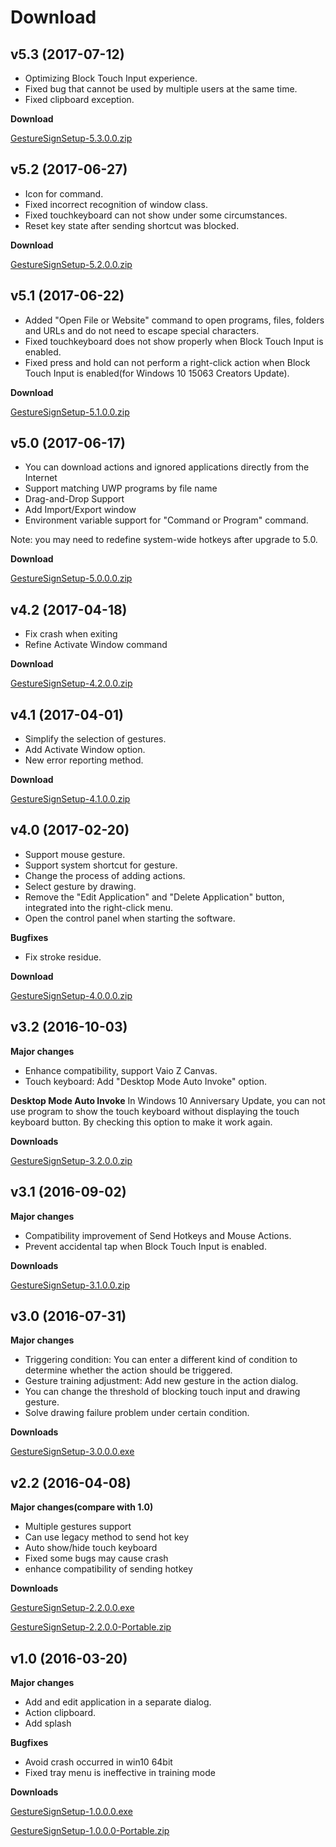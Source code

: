 # Download

## v5.3 (2017-07-12)

- Optimizing Block Touch Input experience.
- Fixed bug that cannot be used by multiple users at the same time.
- Fixed clipboard exception.

**Download**

[GestureSignSetup-5.3.0.0.zip](https://github.com/TransposonY/GestureSign/releases/download/v5.3/GestureSignSetup-5.3.0.0.zip)

## v5.2 (2017-06-27)

- Icon for command.
- Fixed incorrect recognition of window class.
- Fixed touchkeyboard can not show under some circumstances.
- Reset key state after sending shortcut was blocked.

**Download**

[GestureSignSetup-5.2.0.0.zip](https://github.com/TransposonY/GestureSign/releases/download/v5.2/GestureSignSetup-5.2.0.0.zip)

## v5.1 (2017-06-22)

- Added "Open File or Website" command to open programs, files, folders and URLs and do not need to escape special characters.
- Fixed touchkeyboard does not show properly when Block Touch Input is enabled.
- Fixed press and hold can not perform a right-click action when Block Touch Input is enabled(for Windows 10 15063 Creators Update).

**Download**

[GestureSignSetup-5.1.0.0.zip](https://github.com/TransposonY/GestureSign/releases/download/v5.1/GestureSignSetup-5.1.0.0.zip)

## v5.0 (2017-06-17)

- You can download actions and ignored applications directly from the Internet
- Support matching UWP programs by file name
- Drag-and-Drop Support
- Add Import/Export window
- Environment variable support for "Command or Program" command.

Note: you may need to redefine system-wide hotkeys after upgrade to 5.0.

**Download**

[GestureSignSetup-5.0.0.0.zip](https://github.com/TransposonY/GestureSign/releases/download/v5.0/GestureSignSetup-5.0.0.0.zip)

## v4.2 (2017-04-18)

- Fix crash when exiting
- Refine Activate Window command

**Download**

[GestureSignSetup-4.2.0.0.zip](https://github.com/TransposonY/GestureSign/releases/download/v4.2/GestureSignSetup-4.2.0.0.zip)

## v4.1 (2017-04-01)

- Simplify the selection of gestures.
- Add Activate Window option.
- New error reporting method.

**Download**

[GestureSignSetup-4.1.0.0.zip](https://github.com/TransposonY/GestureSign/releases/download/v4.1/GestureSignSetup-4.1.0.0.zip)

## v4.0 (2017-02-20)

- Support mouse gesture.
- Support system shortcut for gesture.
- Change the process of adding actions.
- Select gesture by drawing.
- Remove the "Edit Application" and "Delete Application" button, integrated into the right-click menu.
- Open the control panel when starting the software.

**Bugfixes**

- Fix stroke residue.

**Download**

[GestureSignSetup-4.0.0.0.zip](https://github.com/TransposonY/GestureSign/releases/download/v4.0/GestureSignSetup-4.0.0.0.zip)

## v3.2 (2016-10-03)

**Major changes**

- Enhance compatibility, support Vaio Z Canvas.
- Touch keyboard: Add "Desktop Mode Auto Invoke" option.

**Desktop Mode Auto Invoke**
In Windows 10 Anniversary Update, you can not use program to show the touch keyboard without displaying the touch keyboard button. By checking this option to make it work again.

**Downloads**

[GestureSignSetup-3.2.0.0.zip](https://github.com/TransposonY/GestureSign/releases/download/v3.2/GestureSignSetup-3.2.0.0.zip)
  
## v3.1 (2016-09-02)

**Major changes**

- Compatibility improvement of Send Hotkeys and Mouse Actions.
- Prevent accidental tap when Block Touch Input is enabled.

**Downloads**

[GestureSignSetup-3.1.0.0.zip](https://github.com/TransposonY/GestureSign/files/450179/GestureSignSetup-3.1.0.0.zip)
  
  
## v3.0 (2016-07-31)

**Major changes**

- Triggering condition: You can enter a different kind of condition to determine whether the action should be triggered.
- Gesture training adjustment: Add new gesture in the action dialog.
- You can change the threshold of blocking touch input and drawing gesture.
- Solve drawing failure problem under certain condition.

**Downloads**

[GestureSignSetup-3.0.0.0.exe](https://github.com/TransposonY/GestureSign/releases/download/v3.0/GestureSignSetup-3.0.0.0.exe)
  
## v2.2 (2016-04-08)

**Major changes(compare with 1.0)**
- Multiple gestures support
- Can use legacy method to send hot key
- Auto show/hide touch keyboard
- Fixed some bugs may cause crash
- enhance compatibility of sending hotkey

**Downloads**

[GestureSignSetup-2.2.0.0.exe](https://github.com/TransposonY/GestureSign/releases/download/v2.2/GestureSignSetup-2.2.0.0.exe)

[GestureSignSetup-2.2.0.0-Portable.zip](https://github.com/TransposonY/GestureSign/releases/download/v2.2/GestureSignSetup-2.2.0.0-Portable.zip)

## v1.0 (2016-03-20)
**Major changes**
- Add and edit application in a separate dialog.
- Action clipboard.
- Add splash

**Bugfixes**
- Avoid crash occurred in win10 64bit
- Fixed tray menu is ineffective in training mode

**Downloads**

[GestureSignSetup-1.0.0.0.exe][2]

[GestureSignSetup-1.0.0.0-Portable.zip][1]


  [1]: https://github.com/TransposonY/GestureSign/releases/download/v1.0/GestureSignSetup-1.0.0.0-Portable.zip
  [2]: https://github.com/TransposonY/GestureSign/releases/download/v1.0/GestureSignSetup-1.0.0.0.exe
